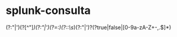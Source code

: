 # splunk-consulta


(?:\"|\')(?<key>[^"]*)(?:\"|\')(?=:)(?:\:\s*)(?:\"|\')?(?<value>true|false|[0-9a-zA-Z\+\-\,\.\$]*)
